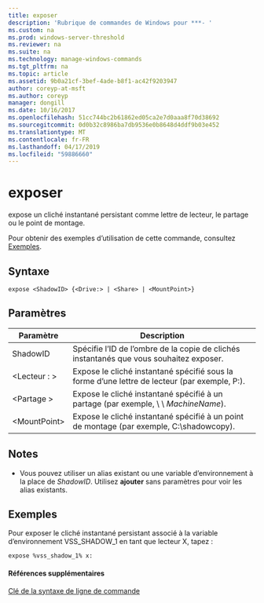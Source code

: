 ```yaml
---
title: exposer
description: 'Rubrique de commandes de Windows pour ***- '
ms.custom: na
ms.prod: windows-server-threshold
ms.reviewer: na
ms.suite: na
ms.technology: manage-windows-commands
ms.tgt_pltfrm: na
ms.topic: article
ms.assetid: 9b0a21cf-3bef-4ade-b8f1-ac42f9203947
author: coreyp-at-msft
ms.author: coreyp
manager: dongill
ms.date: 10/16/2017
ms.openlocfilehash: 51cc744bc2b61862ed05ca2e7d0aaa8f70d38692
ms.sourcegitcommit: 0d0b32c8986ba7db9536e0b8648d4ddf9b03e452
ms.translationtype: MT
ms.contentlocale: fr-FR
ms.lasthandoff: 04/17/2019
ms.locfileid: "59886660"
---
```

# <a name="expose"></a>exposer



expose un cliché instantané persistant comme lettre de lecteur, le partage ou le point de montage.

Pour obtenir des exemples d’utilisation de cette commande, consultez [Exemples](#BKMK_examples).

## <a name="syntax"></a>Syntaxe

```
expose <ShadowID> {<Drive:> | <Share> | <MountPoint>}
```

## <a name="parameters"></a>Paramètres

|Paramètre|Description|
|---------|-----------|
|ShadowID|Spécifie l’ID de l’ombre de la copie de clichés instantanés que vous souhaitez exposer.|
|\<Lecteur : >|Expose le cliché instantané spécifié sous la forme d’une lettre de lecteur (par exemple, P:).|
|\<Partage >|Expose le cliché instantané spécifié à un partage (par exemple, \\ \\ *MachineName*\).|
|\<MountPoint>|Expose le cliché instantané spécifié à un point de montage (par exemple, C:\shadowcopy\).|

## <a name="remarks"></a>Notes

-   Vous pouvez utiliser un alias existant ou une variable d’environnement à la place de *ShadowID*. Utilisez **ajouter** sans paramètres pour voir les alias existants.

## <a name="BKMK_examples"></a>Exemples

Pour exposer le cliché instantané persistant associé à la variable d’environnement VSS_SHADOW_1 en tant que lecteur X, tapez :
```
expose %vss_shadow_1% x:
```

#### <a name="additional-references"></a>Références supplémentaires

[Clé de la syntaxe de ligne de commande](command-line-syntax-key.md)